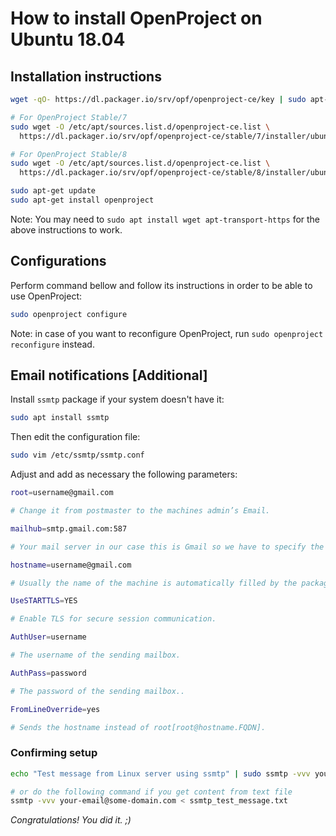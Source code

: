 # How to install OpenProject on Ubuntu 18.04

## Installation instructions


```sh
wget -qO- https://dl.packager.io/srv/opf/openproject-ce/key | sudo apt-key add -

# For OpenProject Stable/7
sudo wget -O /etc/apt/sources.list.d/openproject-ce.list \
  https://dl.packager.io/srv/opf/openproject-ce/stable/7/installer/ubuntu/18.04.repo

# For OpenProject Stable/8
sudo wget -O /etc/apt/sources.list.d/openproject-ce.list \
  https://dl.packager.io/srv/opf/openproject-ce/stable/8/installer/ubuntu/18.04.repo

sudo apt-get update
sudo apt-get install openproject
```

Note: You may need to `sudo apt install wget apt-transport-https` for the above instructions to work.

## Configurations
Perform command bellow and follow its instructions in order to be able to use OpenProject:

```sh
sudo openproject configure
```

Note: in case of you want to reconfigure OpenProject, run `sudo openproject reconfigure` instead.


## Email notifications [Additional]


Install `ssmtp` package if your system doesn't have it:
```sh
sudo apt install ssmtp
```

Then edit the configuration file:
```sh
sudo vim /etc/ssmtp/ssmtp.conf
```

Adjust and add as necessary the  following parameters:

```sh
root=username@gmail.com

# Change it from postmaster to the machines admin’s Email.

mailhub=smtp.gmail.com:587

# Your mail server in our case this is Gmail so we have to specify the port as 587, for regular SMTP servers this is usually not necessary.

hostname=username@gmail.com

# Usually the name of the machine is automatically filled by the package setup, if the machine has a mailbox this should be fine, but if it doesn’t or the name is not the same as the mailbox adjust accordingly.

UseSTARTTLS=YES

# Enable TLS for secure session communication.

AuthUser=username

# The username of the sending mailbox.

AuthPass=password

# The password of the sending mailbox..

FromLineOverride=yes

# Sends the hostname instead of root[root@hostname.FQDN].
```

### Confirming setup
```sh
echo "Test message from Linux server using ssmtp" | sudo ssmtp -vvv your-email@some-domain.com

# or do the following command if you get content from text file
ssmtp -vvv your-email@some-domain.com < ssmtp_test_message.txt
```

_Congratulations! You did it. ;)_

